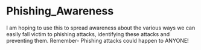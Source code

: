 # Phishing_Awareness
I am hoping to use this to spread awareness about the various ways we can easily fall victim to phishing attacks, identifying these attacks and preventing them.
Remember- Phishing attacks could happen to ANYONE!
